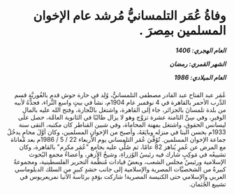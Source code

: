 <h1 dir="rtl">وفاةُ عُمَر التلمسانيُّ مُرشد عام الإخوان المسلمين بمِصرَ .</h1>

<h5 dir="rtl">العام الهجري:  1406

الشهر القمري: رمضان

العام الميلادي: 1986</h5>

<p dir="rtl">عُمَر عبد الفتاح عبد القادر مصطفى التلمسانيُّ، وُلِد في حارة حوش قدم بالغُوريَّةِ قسم الدَّرب الأحمر بالقاهرة في 4 نوفمبر عام 1904م، نشأ في بيتٍ واسع الثَّراء، فجدُّهُ لأبيه من بلدة تلمسانَ بالجزائر، جاء إلى القاهرة، واشتغل بالتِّجارة، وفتح الله عليه بالمالِ الوفيرِ، وفي سِنِّ الثامنة عشرة تزوَّج وهو لا يزال طالبًا في الثانوية العامَّة، حصل على ليسانس الحقوق، واشتغل بمهنة المحاماة، وفي شبين القناطر كان مكتبه، التقى سنة 1933م بحسن البنا في منزله وبايَعَهُ، وأصبح من الإخوانِ المسلمين، وكان أوَّلَ محامٍ يدخُلُ جماعة الإخوان المسلمين. تُوُفِّيَ عُمَر التلمساني يوم الأربعاء 22 / 5 / 1986م بعد مُعاناة مع المرض عن عُمرٍ يُناهز 82 عامًا، ثم صُلِّي عليه بجامع "عُمَر مكرم" بالقاهرة، وكان تشييعُه في مَوكِبٍ شارك فيه رئيسُ الوُزراءِ، وشيخُ الأزهرِ، وأعضاءُ مجمع البُحوث الإسلامية ورئيسُ مجلس الشعب، وبعضُ قيادات مُنظَّمة التحرير الفلسطينية، ومجموعةٌ كبيرةٌ من الشخصيَّات المصرية والإسلامية إلى جانب حشدٍ كبيرٍ من السلك الدبلوماسي العربي والإسلامي حتى الكنيسة المصرية! شاركت بوَفدٍ برئاسة الأنبا نمريعريوس في تشييع الجُثمان.</p></br>
